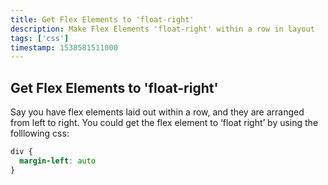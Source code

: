 ```yaml
---
title: Get Flex Elements to 'float-right'
description: Make Flex Elements 'float-right' within a row in layout
tags: ['css']
timestamp: 1538581511000
---
```


## Get Flex Elements to 'float-right'

Say you have flex elements laid out within a row, and they are arranged from left to right. You could get the flex element to ‘float right’ by using the folllowing css:

```css
div {
  margin-left: auto
}
```

